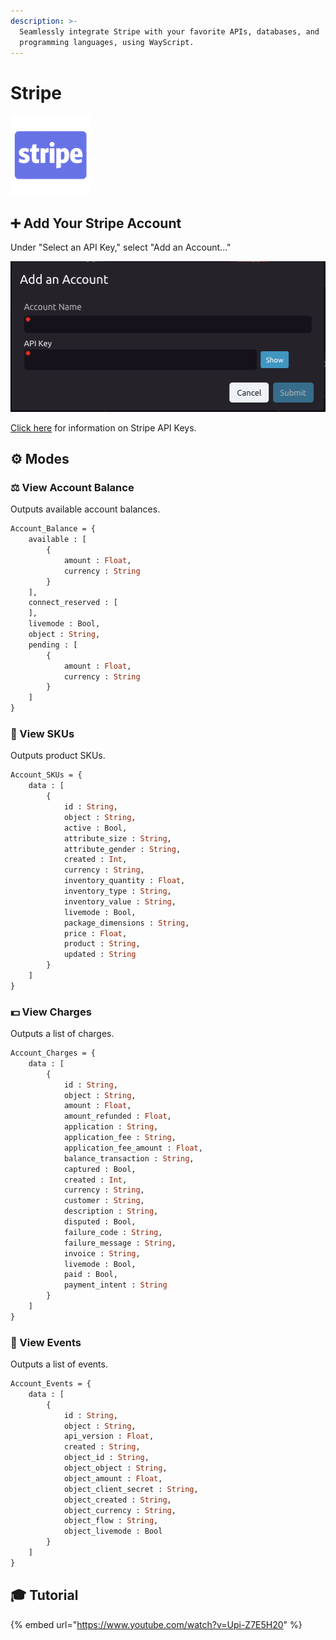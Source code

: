 ```yaml
---
description: >-
  Seamlessly integrate Stripe with your favorite APIs, databases, and
  programming languages, using WayScript.
---
```


# Stripe

![Online payments service.](../../.gitbook/assets/stripe.png)

## ➕ Add Your Stripe Account

Under "Select an API Key," select "Add an Account..."

![Input your Stripe account name and API Key into the dialog.](../../.gitbook/assets/screen-shot-2020-02-05-at-4.45.27-pm.png)

[Click here](https://stripe.com/docs/keys) for information on Stripe API Keys.

## ⚙ Modes

### ⚖ View Account Balance

Outputs available account balances.

```graphql
Account_Balance = {
    available : [
        {
            amount : Float,
            currency : String
        }
    ],
    connect_reserved : [
    ],
    livemode : Bool,
    object : String,
    pending : [
        {
            amount : Float,
            currency : String
        }
    ]
}
```

### 🔢 View SKUs

Outputs product SKUs.

```graphql
Account_SKUs = {
    data : [
        {
            id : String,
            object : String,
            active : Bool,
            attribute_size : String,
            attribute_gender : String,
            created : Int,
            currency : String,
            inventory_quantity : Float,
            inventory_type : String,
            inventory_value : String,
            livemode : Bool,
            package_dimensions : String,
            price : Float,
            product : String,
            updated : String
        }
    ]
}
```

### 💵 View Charges

Outputs a list of charges.

```graphql
Account_Charges = {
    data : [
        {
            id : String,
            object : String,
            amount : Float,
            amount_refunded : Float,
            application : String,
            application_fee : String,
            application_fee_amount : Float,
            balance_transaction : String,
            captured : Bool,
            created : Int,
            currency : String,
            customer : String,
            description : String,
            disputed : Bool,
            failure_code : String,
            failure_message : String,
            invoice : String,
            livemode : Bool,
            paid : Bool,
            payment_intent : String
        }
    ]
}
```

### 📌 View Events

Outputs a list of events.

```graphql
Account_Events = {
    data : [
        {
            id : String,
            object : String,
            api_version : Float,
            created : String,
            object_id : String,
            object_object : String,
            object_amount : Float,
            object_client_secret : String,
            object_created : String,
            object_currency : String,
            object_flow : String,
            object_livemode : Bool
        }
    ]
}
```

## 🎓 Tutorial

{% embed url="https://www.youtube.com/watch?v=Upi-Z7E5H20" %}

